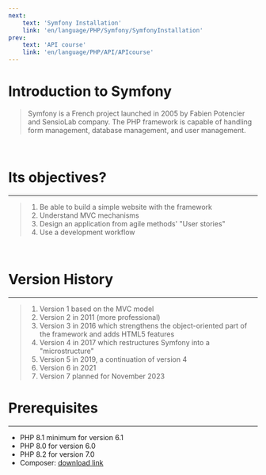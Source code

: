 ```yaml
---
next: 
    text: 'Symfony Installation'
    link: 'en/language/PHP/Symfony/SymfonyInstallation'
prev: 
    text: 'API course'
    link: 'en/language/PHP/API/APIcourse'
---
```

# Introduction to Symfony

> Symfony is a French project launched in 2005 by Fabien Potencier and SensioLab company. The PHP framework is capable of handling form management, database management, and user management.

<br>

# Its objectives?

---
>1. Be able to build a simple website with the framework
>2. Understand MVC mechanisms
>3. Design an application from agile methods' "User stories"
>4. Use a development workflow

<br>

# Version History

---
>1. Version 1 based on the MVC model
>2. Version 2 in 2011 (more professional)
>3. Version 3 in 2016 which strengthens the object-oriented part of the framework and adds HTML5 features
>4. Version 4 in 2017 which restructures Symfony into a "microstructure"
>5. Version 5 in 2019, a continuation of version 4
>6. Version 6 in 2021
>7. Version 7 planned for November 2023

# Prerequisites

---

- PHP 8.1 minimum for version 6.1
- PHP 8.0 for version 6.0
- PHP 8.2 for version 7.0
- Composer: <u>[download link](https://getcomposer.org/)</u> 